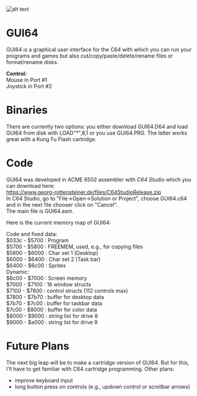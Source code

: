 ![alt text](https://github.com/WebFritzi/GUI64/GUI64.png)

# GUI64
GUI64 is a graphical user interface for the C64 with which you can run your programs and games but also cut/copy/paste/delete/rename files or format/rename disks.

**Control:**<br>
Mouse in Port #1<br>
Joystick in Port #2

# Binaries
There are currently two options: you either download GUI64.D64 and load GUI64 from disk with LOAD"*",8,1 or you use GUI64.PRG. The latter works great with a Kung Fu Flash cartridge.

# Code
GUI64 was developed in ACME 6502 assembler with _C64 Studio_ which you can download here:<br>
https://www.georg-rottensteiner.de/files/C64StudioRelease.zip<br>
In C64 Studio, go to "File->Open->Solution or Project", choose GUI64.c64 and in the next file chooser click on "Cancel".<br>
The main file is GUI64.asm.

Here is the current memory map of GUI64:

Code and fixed data:<br>
$033c - $5700 : Program<br>
$5700 - $5800 : FREEMEM, used, e.g., for copying files<br>
$5800 - $6000 : Char set 1 (Desktop)<br>
$6000 - $6400 : Char set 2 (Task bar)<br>
$6400 - $6c00 : Sprites<br>
Dynamic:<br>
$6c00 - $7000 : Screen memory<br>
$7000 - $7100 : 16 window structs<br>
$7100 - $7800 : control structs (112 controls max)<br>
$7800 - $7b70 : buffer for desktop data<br>
$7b70 - $7c00 : buffer for taskbar data<br>
$7c00 - $8000 : buffer for color data<br>
$8000 - $9000 : string list for drive 8<br>
$9000 - $a000 : string list for drive 9

# Future Plans
The next big leap will be to make a cartridge version of GUI64. But for this, I'll have to get familiar with C64 cartridge programming.
Other plans:
* improve keyboard input
* long button press on controls (e.g., updown control or scrollbar arrows)

